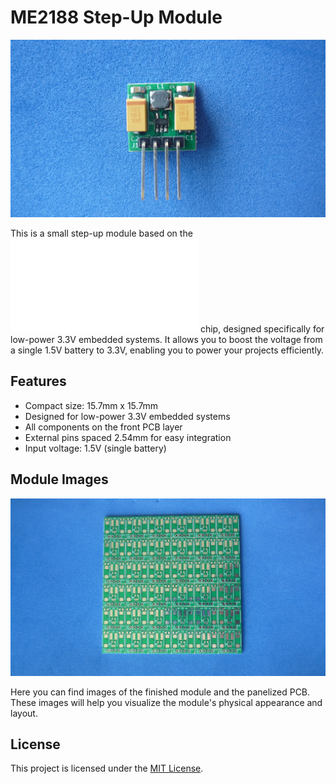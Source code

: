 # ME2188 Step-Up Module

![Finished Module](/assets/img/finished_module.jpg)

This is a small step-up module based on the ![ME2188](/assets/pdf/me2188.pdf) chip, designed specifically for low-power 3.3V embedded systems. It allows you to boost the voltage from a single 1.5V battery to 3.3V, enabling you to power your projects efficiently.

## Features

- Compact size: 15.7mm x 15.7mm
- Designed for low-power 3.3V embedded systems
- All components on the front PCB layer
- External pins spaced 2.54mm for easy integration
- Input voltage: 1.5V (single battery)

## Module Images

![Panelized PCB](/assets/img/panelized_pcb.jpg)

Here you can find images of the finished module and the panelized PCB. These images will help you visualize the module's physical appearance and layout.


## License

This project is licensed under the [MIT License](LICENSE).


